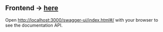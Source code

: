 ## Frontend -> [here](https://github.com/haetamm/tutorin)

Open [http://localhost:3000/swagger-ui/index.html#/](http://localhost:3000/swagger-ui/index.html#/) with your browser to see the documentation API.